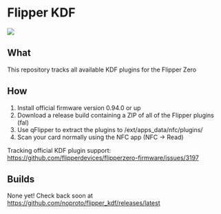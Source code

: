# Flipper KDF

![](https://thumb.tildacdn.com/tild3332-3839-4061-b663-363464303432/-/resize/214x/-/format/webp/noroot.png)

## What

This repository tracks all available KDF plugins for the Flipper Zero

## How

1. Install official firmware version 0.94.0 or up
2. Download a release build containing a ZIP of all of the Flipper plugins (fal)
3. Use qFlipper to extract the plugins to /ext/apps_data/nfc/plugins/
4. Scan your card normally using the NFC app (NFC -> Read)

Tracking official KDF plugin support: https://github.com/flipperdevices/flipperzero-firmware/issues/3197

## Builds

None yet! Check back soon at https://github.com/noproto/flipper_kdf/releases/latest
